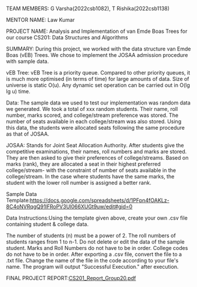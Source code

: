 TEAM MEMBERS:
G Varsha(2022csb1082),
T Rishika(2022csb1138)

MENTOR NAME:
Law Kumar

PROJECT NAME:
Analysis and Implementation of van Emde Boas Trees for our course CS201: Data Structures and Algorithms

SUMMARY:
During this project, we worked with the data structure van Emde Boas (vEB) Trees. We chose to implement the JOSAA admission procedure with sample data.

vEB Tree: vEB Tree is a priority queue. Compared to other priority queues, it is much more optimised (in terms of time) for large amounts of data. Size of universe is static O(u). Any dynamic set operation can be carried out in O(lg lg u) time.

Data: The sample data we used to test our implementation was random data we generated. We took a total of xxx random students. Their name, roll number, marks scored, and college/stream preference was stored. The number of seats available in each college/stream was also stored. Using this data, the students were allocated seats following the same procedure as that of JOSAA.

JOSAA: Stands for Joint Seat Allocation Authority. After students give the competitive examinations, their names, roll numbers and marks are stored. They are then asked to give their preferences of college/streams. Based on marks (rank), they are allocated a seat in their highest preferred college/stream- with the constraint of number of seats available in the college/stream. In the case where students have the same marks, the student with the lower roll number is assigned a better rank.

Sample Data Template:https://docs.google.com/spreadsheets/d/1PFpn4fOAKLz-8C4oNVRqgQ91lFRoPV3Ul066XUGt9uw/edit#gid=0

Data Instructions:Using the template given above, create your own .csv file containing student & college data.

The number of students (n) must be a power of 2.
The roll numbers of students ranges from 1 to n-1.
Do not delete or edit the data of the sample student.
Marks and Roll Numbers do not have to be in order.
College codes do not have to be in order.
After exporting a .csv file, convert the file to a .txt file.
Change the name of the file in the code according to your file's name.
The program will output "Successful Execution." after execution.

FINAL PROJECT REPORT:[CS201_Report_Group20.pdf](https://github.com/Rishika120305/CS_201-Project/files/13256143/CS201_Report_Group20.pdf)
